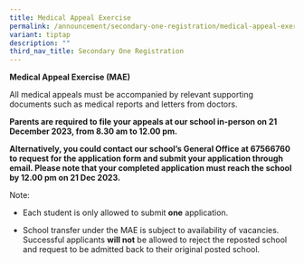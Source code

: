 ```yaml
---
title: Medical Appeal Exercise
permalink: /announcement/secondary-one-registration/medical-appeal-exercise/
variant: tiptap
description: ""
third_nav_title: Secondary One Registration
---
```

<p><strong>Medical Appeal Exercise (MAE)</strong></p><p>All medical appeals must be accompanied by relevant supporting documents such as medical reports and letters from doctors.</p><p><strong>Parents are required to file your appeals at our school in-person on 21 December 2023, from 8.30 am to 12.00 pm.</strong></p><p><strong>Alternatively, you could contact our school’s General Office at 67566760 to request for the application form and submit your application through email. Please note that your completed application must reach the school by 12.00 pm on 21 Dec 2023.</strong></p><p>Note:</p><ul data-tight="true" class="tight"><li><p>Each student is only allowed to submit <strong>one</strong> application.</p></li><li><p>School transfer under the MAE is subject to availability of vacancies. Successful applicants <strong>will not</strong> be allowed to reject the reposted school and request to be admitted back to their original posted school.</p></li></ul><p></p>